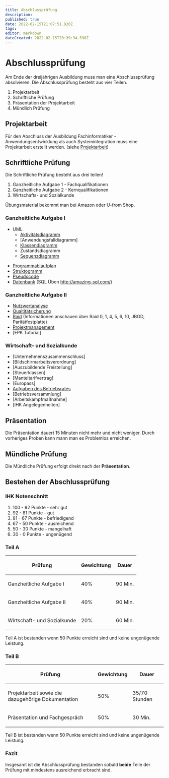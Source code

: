 ```yaml
---
title: Abschlussprüfung
description: 
published: true
date: 2022-02-15T21:07:51.920Z
tags: 
editor: markdown
dateCreated: 2022-02-15T20:39:34.598Z
---
```


# Abschlussprüfung

Am Ende der dreijährigen Ausbildung muss man eine Abschlussprüfung
absolvieren. Die Abschlussprüfung besteht aus vier Teilen.

1.  Projektarbeit
2.  Schriftliche Prüfung
3.  Präsentation der Projektarbeit
4.  Mündlich Prüfung

## Projektarbeit

Für den Abschluss der Ausbildung Fachinformatiker -
Anwendungsentwicklung als auch Systemintegration muss eine Projektarbeit
erstellt werden. (siehe [Projektarbeit](/Projektarbeit))

## Schriftliche Prüfung

Die Schriftliche Prüfung besteht aus drei teilen!

1.  Ganzheitliche Aufgabe 1 - Fachqualifikationen
2.  Ganzheitliche Aufgabe 2 - Kernqualifikationen
3.  Wirtschafts- und Sozialkunde

Übungsmaterial bekommt man bei Amazon oder U-from Shop.

### Ganzheitliche Aufgabe I

* UML
	- [Aktivitätsdiagramm](/Aktivitätsdiagramm)
	- [Anwendungsfalldiagramm]
	- [Klassendiagramm](/Klassendiagramm)
	- Zustandsdiagramm
	- [Sequenzdiagramm](https://de.wikipedia.org/wiki/Sequenzdiagramm)

-   [Programmablaufplan](https://www.hsg-kl.de/faecher/inf/algorithmus/pap/index.php)
-   [Struktogramm](/Struktogramm)
-   [Pseudocode](https://de.wikipedia.org/wiki/Pseudocode)
-   [Datenbank](/Datenbank) (SQL Üben <http://amazing-sql.com/>)

### Ganzheitliche Aufgabe II

-   [Nutzwertanalyse](/Nutzwertanalyse)
-   [Qualtitätsicherung](/Durchführungsphase#qualitätssicherung)
-   [Raid](https://de.wikipedia.org/wiki/RAID) (Informationen anschauen über Raid 0, 1, 4, 5, 6, 10, JBOD,
    Paritätfestplatte)
-   [Projektmanagement](/Projektmanagement)
-   [EPK Tutorial]

### Wirtschaft- und Sozialkunde

-   [Unternehmenszusammenschluss]
-   [Bildschirmarbeitsverordnung]
-   [Auszubildende Freistellung]
-   [Steuerklassen]
-   [Manteltarifvertrag]
-   [Europass]
-   [Aufgaben des Betriebsrates](/Betriebsrat#aufgaben)
-   [Betriebsversammlung]
-   [Arbeitskampfmaßnahme]
-   [IHK Angelegenheiten]

## Präsentation

Die Präsentation dauert 15 Minuten nicht mehr und nicht weniger. Durch
vorheriges Proben kann mann man es Problemlos erreichen.

## Mündliche Prüfung

Die Mündliche Prüfung erfolgt direkt nach der **Präsentation**.

## Bestehen der Abschlussprüfung

### IHK Notenschnitt

1.  100 - 92 Punkte - sehr gut
2.  92 - 81 Punkte - gut
3.  81 - 67 Punkte - befriedigend
4.  67 - 50 Punkte - ausreichend
5.  50 - 30 Punkte - mangelhaft
6.  30 - 0 Punkte - ungenügend

### Teil A

<table>
<thead>
<tr class="header">
<th><p>Prüfung</p></th>
<th><p>Gewichtung</p></th>
<th><p>Dauer</p></th>
</tr>
</thead>
<tbody>
<tr class="odd">
<td><p>Ganzheitliche Aufgabe I</p></td>
<td><p>40%</p></td>
<td><p>90 Min.</p></td>
</tr>
<tr class="even">
<td><p>Ganzheitliche Aufgabe II</p></td>
<td><p>40%</p></td>
<td><p>90 Min.</p></td>
</tr>
<tr class="odd">
<td><p>Wirtschaft- und Sozialkunde</p></td>
<td><p>20%</p></td>
<td><p>60 Min.</p></td>
</tr>
</tbody>
</table>

Teil A ist bestanden wenn 50 Punkte erreicht sind und keine ungenügende
Leistung.

### Teil B

<table>
<thead>
<tr class="header">
<th><p>Prüfung</p></th>
<th><p>Gewichtung</p></th>
<th><p>Dauer</p></th>
</tr>
</thead>
<tbody>
<tr class="odd">
<td><p>Projektarbeit sowie die dazugehörige Dokumentation</p></td>
<td><p>50%</p></td>
<td><p>35/70 Stunden</p></td>
</tr>
<tr class="even">
<td><p>Präsentation und Fachgespräch</p></td>
<td><p>50%</p></td>
<td><p>30 Min.</p></td>
</tr>
</tbody>
</table>

Teil B ist bestanden wenn 50 Punkte erreicht sind und keine ungenügende
Leistung.
  
### Fazit

Insgesamt ist die Abschlussprüfung bestanden sobald **beide** Teile der
Prüfung mit mindestens ausreichend erbracht sind.